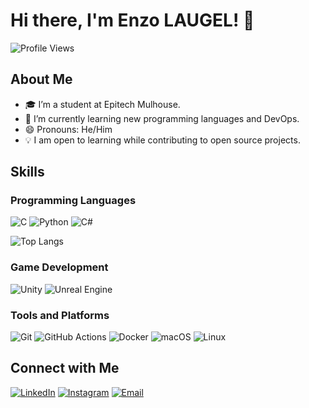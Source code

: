 # Hi there, I'm Enzo LAUGEL! 👋

![Profile Views](https://komarev.com/ghpvc/?username=Boz0o0&color=green)

## About Me
- 🎓 I’m a student at Epitech Mulhouse.
- 🌱 I’m currently learning new programming languages and DevOps.
- 😄 Pronouns: He/Him
- 💡 I am open to learning while contributing to open source projects.
  
## Skills
 
### Programming Languages
![C](https://img.shields.io/badge/-C-A8B9CC?style=for-the-badge&logo=c&logoColor=white)
![Python](https://img.shields.io/badge/-Python-3776AB?style=for-the-badge&logo=python&logoColor=white)
![C#](https://img.shields.io/badge/-C%23-239120?style=for-the-badge&logo=c-sharp&logoColor=white)
 
![Top Langs](https://github-readme-stats.vercel.app/api/top-langs/?username=Boz0o0&layout=compact&theme=radical&count_private=true)
 
### Game Development
![Unity](https://img.shields.io/badge/-Unity-000000?style=for-the-badge&logo=unity&logoColor=white)
![Unreal Engine](https://img.shields.io/badge/-Unreal%20Engine-313131?style=for-the-badge&logo=unreal-engine&logoColor=white)
 
### Tools and Platforms
![Git](https://img.shields.io/badge/-Git-F05032?style=for-the-badge&logo=git&logoColor=white)
![GitHub Actions](https://img.shields.io/badge/-GitHub%20Actions-2088FF?style=for-the-badge&logo=github-actions&logoColor=white)
![Docker](https://img.shields.io/badge/-Docker-2496ED?style=for-the-badge&logo=docker&logoColor=white)
![macOS](https://img.shields.io/badge/-macOS-000000?style=for-the-badge&logo=apple&logoColor=white)
![Linux](https://img.shields.io/badge/-Linux-FCC624?style=for-the-badge&logo=linux&logoColor=black)
 
<!-- ## Projects
[View my starred projects](https://github.com/Boz0o0?tab=stars) -->

## Connect with Me

[![LinkedIn](https://img.shields.io/badge/%40-Linkedin-blue)](https://www.linkedin.com/in/enzo-laugel/)
[![Instagram](https://img.shields.io/badge/Instagram-E4405F?style=flat-square&logo=Instagram&logoColor=white)](https://www.instagram.com/boz0o0/)
[![Email](https://img.shields.io/badge/-Email-D14836?style=flat-square&logo=gmail&logoColor=white)](mailto:enzo.laugel@epitech.eu)

<!--
**Boz0o0/Boz0o0** is a ✨ _special_ ✨ repository because its `README.md` (this file) appears on your GitHub profile.
-->
